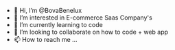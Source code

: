 - 👋 Hi, I’m @BovaBenelux
- 👀 I’m interested in E-commerce Saas Company's
- 🌱 I’m currently learning to code
- 💞️ I’m looking to collaborate on how to code + web app
- 📫 How to reach me ...

<!---
OMERTAHQ/OMERTAHQ is a ✨ special ✨ repository because its `README.md` (this file) appears on your GitHub profile.
You can click the Preview link to take a look at your changes.
--->
